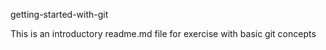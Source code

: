 getting-started-with-git

This is an introductory readme.md file for exercise with basic git concepts 
